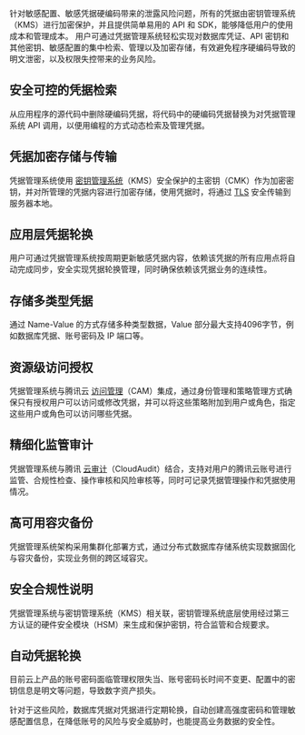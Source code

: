 针对敏感配置、敏感凭据硬编码带来的泄露风险问题，所有的凭据由密钥管理系统（KMS）进行加密保护，并且提供简单易用的 API 和 SDK，能够降低用户的使用成本和管理成本。 用户可通过凭据管理系统轻松实现对数据库凭证、API 密钥和其他密钥、敏感配置的集中检索、管理以及加密存储，有效避免程序硬编码导致的明文泄密，以及权限失控带来的业务风险。
## 安全可控的凭据检索
从应用程序的源代码中删除硬编码凭据，将代码中的硬编码凭据替换为对凭据管理系统 API 调用，以便用编程的方式动态检索及管理凭据。

## 凭据加密存储与传输
凭据管理系统使用 [密钥管理系统](https://cloud.tencent.com/document/product/573)（KMS）安全保护的主密钥（CMK）作为加密密钥，并对所管理的凭据内容进行加密存储，使用凭据时，将通过 [TLS](https://cloud.tencent.com/document/product/1140/40284) 安全传输到服务器本地。

## 应用层凭据轮换
用户可通过凭据管理系统按周期更新敏感凭据内容，依赖该凭据的所有应用点将自动完成同步，安全实现凭据轮换管理，同时确保依赖该凭据业务的连续性。

## 存储多类型凭据
通过 Name-Value 的方式存储多种类型数据，Value 部分最大支持4096字节，例如数据库凭据、账号密码及 IP 端口等。

## 资源级访问授权
凭据管理系统与腾讯云 [访问管理](https://cloud.tencent.com/document/product/598)（CAM）集成，通过身份管理和策略管理方式确保只有授权用户可以访问或修改凭据，并可以将这些策略附加到用户或角色，指定这些用户或角色可以访问哪些凭据。

## 精细化监管审计
凭据管理系统与腾讯 [云审计](https://cloud.tencent.com/document/product/629)（CloudAudit）结合，支持对用户的腾讯云账号进行监管、合规性检查、操作审核和风险审核等，同时可记录凭据管理操作和凭据使用情况。

## 高可用容灾备份
凭据管理系统架构采用集群化部署方式，通过分布式数据库存储系统实现数据固化与容灾备份，实现业务侧的跨区域容灾。

## 安全合规性说明
凭据管理系统与密钥管理系统（KMS）相关联，密钥管理系统底层使用经过第三方认证的硬件安全模块（HSM）来生成和保护密钥，符合监管和合规要求。

## 自动凭据轮换
目前云上产品的账号密码面临管理权限失当、账号密码长时间不变更、配置中的密钥信息是明文等问题，导致数字资产损失。

针对于这些风险，数据库凭据对凭据进行定期轮换，自动创建高强度密码和管理敏感配置信息，在降低账号的风险与安全威胁时，也能提高业务数据的安全性。
